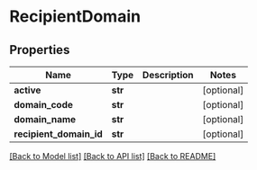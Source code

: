# RecipientDomain

## Properties
Name | Type | Description | Notes
------------ | ------------- | ------------- | -------------
**active** | **str** |  | [optional] 
**domain_code** | **str** |  | [optional] 
**domain_name** | **str** |  | [optional] 
**recipient_domain_id** | **str** |  | [optional] 

[[Back to Model list]](../README.md#documentation-for-models) [[Back to API list]](../README.md#documentation-for-api-endpoints) [[Back to README]](../README.md)


